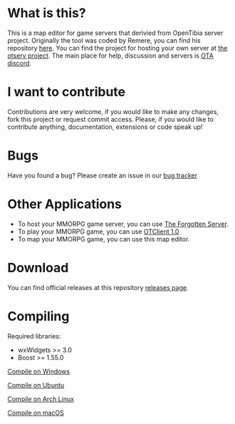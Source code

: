 What is this?
=============

This is a map editor for game servers that derivied from OpenTibia server project.
Originally the tool was coded by Remere, you can find his repository [here](https://github.com/hampusborgos/rme).
You can find the project for hosting your own server at [the otserv project](https://github.com/opentibia/server).
The main place for help, discussion and servers is [OTA discord](http://discord.gg/OTAcademy).

I want to contribute
====================

Contributions are very welcome, if you would like to make any changes, fork this project or request commit access.
Please, if you would like to contribute anything, documentation, extensions or code speak up!

Bugs
======

Have you found a bug? Please create an issue in our [bug tracker](https://github.com/OTAcademy/rme/issues)

Other Applications
==========

* To host your MMORPG game server, you can use [The Forgotten Server](https://github.com/Zbizu/forgottenserver).
* To play your MMORPG game, you can use [OTClient 1.0](https://github.com/Mehah/otclient)
* To map your MMORPG game, you can use this map editor.

Download
========

You can find official releases at this repository [releases page](https://github.com/OTAcademy/RME/releases).

Compiling
=========
Required libraries:
* wxWidgets >= 3.0
* Boost >= 1.55.0

[Compile on Windows](https://github.com/hjnilsson/rme/wiki/Compiling-on-Windows)

[Compile on Ubuntu](https://github.com/hjnilsson/rme/wiki/Compiling-on-Ubuntu)

[Compile on Arch Linux](https://github.com/hjnilsson/rme/wiki/Compiling-on-Arch-Linux)

[Compile on macOS](https://github.com/hjnilsson/rme/wiki/Compiling-on-macOS)
